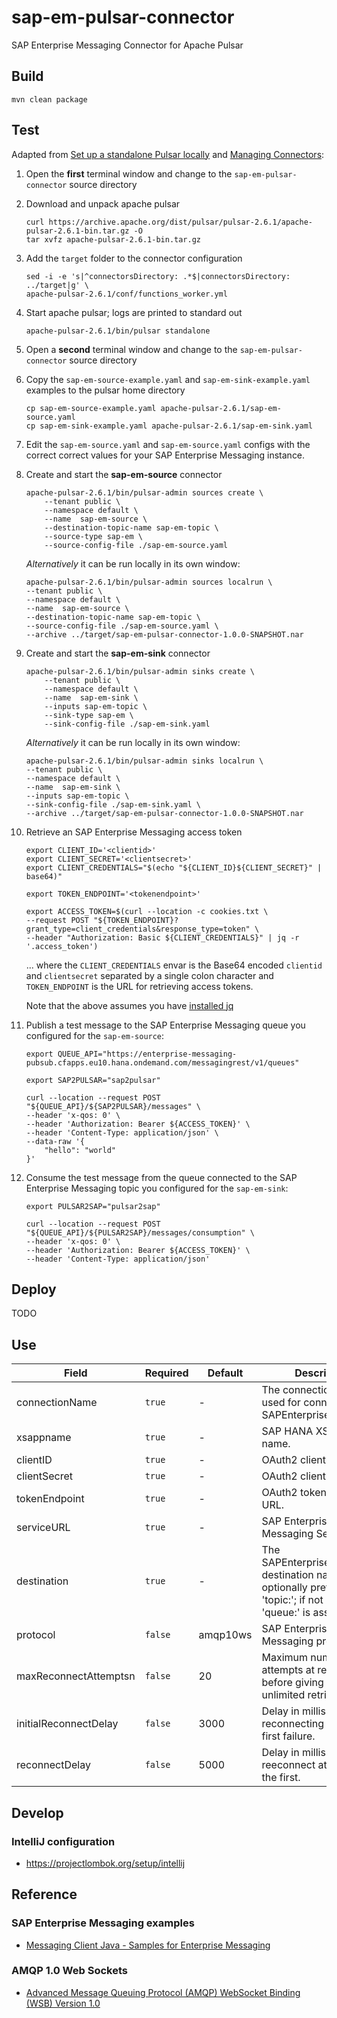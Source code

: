 # sap-em-pulsar-connector
SAP Enterprise Messaging Connector for Apache Pulsar

## Build
```
mvn clean package
```
## Test
Adapted from [Set up a standalone Pulsar locally](https://pulsar.apache.org/docs/en/standalone/) and 
[Managing Connectors](https://pulsar.apache.org/docs/en/io-managing/):


1. Open the **first** terminal window and change to the `sap-em-pulsar-connector` source directory
1. Download and unpack apache pulsar
    ```
    curl https://archive.apache.org/dist/pulsar/pulsar-2.6.1/apache-pulsar-2.6.1-bin.tar.gz -O
    tar xvfz apache-pulsar-2.6.1-bin.tar.gz
    ```
1. Add the `target` folder to the connector configuration
    ```
    sed -i -e 's|^connectorsDirectory: .*$|connectorsDirectory: ../target|g' \
    apache-pulsar-2.6.1/conf/functions_worker.yml
    ```
1. Start apache pulsar; logs are printed to standard out  
    ```
    apache-pulsar-2.6.1/bin/pulsar standalone
    ```     
1. Open a **second** terminal window and change to the `sap-em-pulsar-connector` source directory
1. Copy the `sap-em-source-example.yaml` and `sap-em-sink-example.yaml` examples to the pulsar home directory 
    ```
    cp sap-em-source-example.yaml apache-pulsar-2.6.1/sap-em-source.yaml
    cp sap-em-sink-example.yaml apache-pulsar-2.6.1/sap-em-sink.yaml
    ```
1. Edit the `sap-em-source.yaml` and `sap-em-source.yaml` configs with the correct correct values for your 
SAP Enterprise Messaging instance.
1. Create and start the **sap-em-source** connector
    ```    
    apache-pulsar-2.6.1/bin/pulsar-admin sources create \
        --tenant public \
        --namespace default \
        --name  sap-em-source \
        --destination-topic-name sap-em-topic \
        --source-type sap-em \
        --source-config-file ./sap-em-source.yaml
    ```
    _Alternatively_ it can be run locally in its own window:
    ```
    apache-pulsar-2.6.1/bin/pulsar-admin sources localrun \
    --tenant public \
    --namespace default \
    --name  sap-em-source \
    --destination-topic-name sap-em-topic \
    --source-config-file ./sap-em-source.yaml \
    --archive ../target/sap-em-pulsar-connector-1.0.0-SNAPSHOT.nar 
    ```
1. Create and start the **sap-em-sink** connector
    ```    
    apache-pulsar-2.6.1/bin/pulsar-admin sinks create \
        --tenant public \
        --namespace default \
        --name  sap-em-sink \
        --inputs sap-em-topic \
        --sink-type sap-em \
        --sink-config-file ./sap-em-sink.yaml
    ```
    _Alternatively_ it can be run locally in its own window:
    ```
    apache-pulsar-2.6.1/bin/pulsar-admin sinks localrun \
    --tenant public \
    --namespace default \
    --name  sap-em-sink \
    --inputs sap-em-topic \
    --sink-config-file ./sap-em-sink.yaml \
    --archive ../target/sap-em-pulsar-connector-1.0.0-SNAPSHOT.nar
    ```  
 1. Retrieve an SAP Enterprise Messaging access token 
    ```
    export CLIENT_ID='<clientid>'
    export CLIENT_SECRET='<clientsecret>'
    export CLIENT_CREDENTIALS="$(echo "${CLIENT_ID}${CLIENT_SECRET}" | base64)"
    
    export TOKEN_ENDPOINT='<tokenendpoint>'
    
    export ACCESS_TOKEN=$(curl --location -c cookies.txt \
    --request POST "${TOKEN_ENDPOINT}?grant_type=client_credentials&response_type=token" \
    --header "Authorization: Basic ${CLIENT_CREDENTIALS}" | jq -r '.access_token')
    ```
    ... where the `CLIENT_CREDENTIALS` envar is the Base64 encoded `clientid` and `clientsecret` separated 
    by a single colon character and `TOKEN_ENDPOINT` is the URL for retrieving access tokens.
    
    Note that the above assumes you have [installed jq](https://stedolan.github.io/jq/tutorial/)
 1. Publish a test message to the SAP Enterprise Messaging queue you configured for the `sap-em-source`:
    ```
    export QUEUE_API="https://enterprise-messaging-pubsub.cfapps.eu10.hana.ondemand.com/messagingrest/v1/queues"
    
    export SAP2PULSAR="sap2pulsar"
    
    curl --location --request POST "${QUEUE_API}/${SAP2PULSAR}/messages" \
    --header 'x-qos: 0' \
    --header 'Authorization: Bearer ${ACCESS_TOKEN}' \
    --header 'Content-Type: application/json' \
    --data-raw '{
        "hello": "world"
    }'    
     ```
 1. Consume the test message from the queue connected to the SAP Enterprise Messaging topic you configured for the `sap-em-sink`:
    ```
    export PULSAR2SAP="pulsar2sap"
  
    curl --location --request POST "${QUEUE_API}/${PULSAR2SAP}/messages/consumption" \
    --header 'x-qos: 0' \
    --header 'Authorization: Bearer ${ACCESS_TOKEN}' \
    --header 'Content-Type: application/json'   
    ```

## Deploy

TODO

## Use

Field                 | Required | Default  | Description
--------------------- | -------- | -------- | ------------
connectionName        | `true`   | -        | The connection name used for connecting to SAPEnterpriseMessaging.
xsappname             | `true`   | -        | SAP HANA XS application name.
clientID              | `true`   | -        | OAuth2 client id.
clientSecret          | `true`   | -        | OAuth2 client secret.
tokenEndpoint         | `true`   | -        | OAuth2 token endpoint URL.
serviceURL            | `true`   | -        | SAP Enterprise Messaging Service URL.
destination           | `true`   | -        | The SAPEnterpriseMessaging destination name optionally prefixed with 'topic:'; if not prefixed 'queue:' is assumed.   
protocol              | `false`  | amqp10ws | SAP Enterprise Messaging protocol.
maxReconnectAttemptsn | `false`  | 20       | Maximum number of attempts at reconnecting before giving up; -1 for unlimited retries.
initialReconnectDelay | `false`  | 3000     | Delay in millis before reconnecting after the first failure.
reconnectDelay        | `false`  | 5000     | Delay in millis between reeconnect attempts after the first.

## Develop

### IntelliJ configuration

* https://projectlombok.org/setup/intellij    

## Reference

### SAP Enterprise Messaging examples

* [Messaging Client Java - Samples for Enterprise Messaging](https://github.com/SAP-samples/enterprise-messaging-client-java-samples)

### AMQP 1.0 Web Sockets

* [Advanced Message Queuing Protocol (AMQP) WebSocket Binding (WSB) Version 1.0](https://docs.oasis-open.org/amqp-bindmap/amqp-wsb/v1.0/amqp-wsb-v1.0.html)